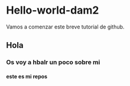 # Hello-world-dam2
Vamos a comenzar este breve tutorial de github.
##  Hola
###  Os voy a hbalr un poco sobre mi
#### este es mi repos 

